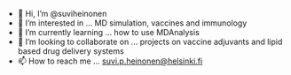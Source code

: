 - 👋 Hi, I’m @suviheinonen
- 👀 I’m interested in ... MD simulation, vaccines and immunology
- 🌱 I’m currently learning ... how to use MDAnalysis
- 💞️ I’m looking to collaborate on ... projects on vaccine adjuvants and lipid based drug delivery systems
- 📫 How to reach me ... suvi.p.heinonen@helsinki.fi

<!---
suviheinonen/suviheinonen is a ✨ special ✨ repository because its `README.md` (this file) appears on your GitHub profile.
You can click the Preview link to take a look at your changes.
--->
